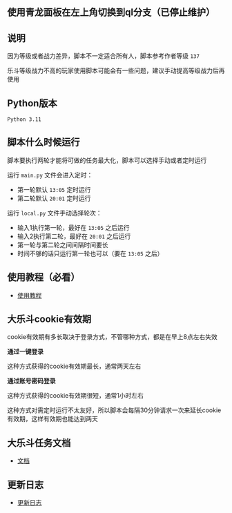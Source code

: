 <h2>使用青龙面板在左上角切换到ql分支（已停止维护）</h2>


## 说明

因为等级或者战力差异，脚本不一定适合所有人，脚本参考作者等级 `137`

乐斗等级战力不高的玩家使用脚本可能会有一些问题，建议手动提高等级战力后再使用


## Python版本

```
Python 3.11
```


## 脚本什么时候运行

脚本要执行两轮才能将可做的任务最大化，脚本可以选择手动或者定时运行

运行 `main.py` 文件会进入定时：
- 第一轮默认 `13:05` 定时运行
- 第二轮默认 `20:01` 定时运行

运行 `local.py` 文件手动选择轮次：
- 输入1执行第一轮，最好在 `13:05` 之后运行
- 输入2执行第二轮，最好在 `20:01` 之后运行
- 第一轮与第二轮之间间隔时间要长
- 时间不够的话只运行第一轮也可以（要在 `13:05` 之后）


## 使用教程（必看）

- [使用教程](./docs/tutorials.md ':include')


## 大乐斗cookie有效期

cookie有效期有多长取决于登录方式，不管哪种方式，都是在早上8点左右失效

**通过一键登录**

这种方式获得的cookie有效期最长，通常两天左右

**通过账号密码登录**

这种方式获得的cookie有效期很短，通常1小时左右

这种方式对需定时运行不太友好，所以脚本会每隔30分钟请求一次来延长cookie有效期，这样有效期也能达到两天


## 大乐斗任务文档

- [文档](https://www.gaoyuanqi.cn/python-daledou/#more)


## 更新日志

- [更新日志](./docs/update_log.md ':include')
